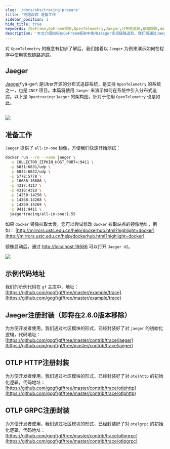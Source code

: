 ```yaml
---
slug: '/docs/obs/tracing-prepare'
title: '链路跟踪-准备工作'
sidebar_position: 1
hide_title: true
keywords: [GoFrame,GoFrame框架,OpenTelemetry,Jaeger,分布式追踪,链路跟踪,docker,OTLP HTTP,OTLP GRPC,示例代码]
description: '本文介绍如何在GoFrame框架中使用Jaeger实现链路追踪。我们将通过Jaeger和OpenTelemetry结合的方式，展示如何在系统中引入分布式追踪，包括Jaeger的快速部署方法，以及GoFrame框架中示例代码的位置和封装好的注册模块。'
---
```


对 `OpenTelemetry` 的概念有初步了解后，我们接着以 `Jaeger` 为例来演示如何在程序中使用实现链路追踪。

## Jaeger

[Jaeger](https://www.jaegertracing.io/)\\ˈyā-gər\ 是Uber开源的分布式追踪系统，是支持 `OpenTelemetry` 的系统之一，也是 `CNCF` 项目。本篇将使用 `Jaeger` 来演示如何在系统中引入分布式追踪。以下是 `Opentracing+Jaeger` 的架构图，针对于使用 `OpenTelemetry` 也是如此。

## ![](/markdown/cd8d6734e501e9ac4917920666cb0867.png)

## 准备工作

`Jaeger` 提供了 `all-in-one` 镜像，方便我们快速开始测试：

```bash
docker run --rm --name jaeger \
  -e COLLECTOR_ZIPKIN_HOST_PORT=:9411 \
  -p 6831:6831/udp \
  -p 6832:6832/udp \
  -p 5778:5778 \
  -p 16686:16686 \
  -p 4317:4317 \
  -p 4318:4318 \
  -p 14250:14250 \
  -p 14268:14268 \
  -p 14269:14269 \
  -p 9411:9411 \
  jaegertracing/all-in-one:1.55
```

如果 `docker` 镜像拉取太慢，您可以尝试修改 `docker` 拉取站点的镜像地址，例如： [http://mirrors.ustc.edu.cn/help/dockerhub.html?highlight=docker](http://mirrors.ustc.edu.cn/help/dockerhub.html?highlight=docker)

镜像启动后，通过 [http://localhost:16686](http://localhost:16686/) 可以打开 `Jaeger UI`。

![](/markdown/870c4c69cfd848787f88b074f0879519.png)

## 示例代码地址

我们的示例代码在 `gf` 主库中，地址： [https://github.com/gogf/gf/tree/master/example/trace](https://github.com/gogf/gf/tree/master/example/trace)

## Jaeger注册封装（即将在2.6.0版本移除）

为方便开发者使用，我们通过社区模块的形式，已经封装好了对 `jaeger` 的初始化逻辑，代码地址： [https://github.com/gogf/gf/tree/master/contrib/trace/jaeger](https://github.com/gogf/gf/tree/master/contrib/trace/jaeger)

## OTLP HTTP注册封装

为方便开发者使用，我们通过社区模块的形式，已经封装好了对 `otelhttp` 的初始化逻辑，代码地址： [https://github.com/gogf/gf/tree/master/contrib/trace/otlphttp](https://github.com/gogf/gf/tree/master/contrib/trace/otlphttp)

## OTLP GRPC注册封装

为方便开发者使用，我们通过社区模块的形式，已经封装好了对 `otelgrpc` 的初始化逻辑，代码地址： [https://github.com/gogf/gf/tree/master/contrib/trace/otlpgrpc](https://github.com/gogf/gf/tree/master/contrib/trace/otlpgrpc)